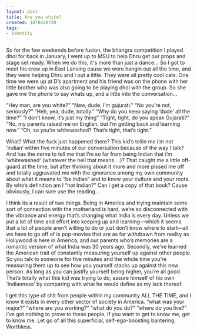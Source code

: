 ```yaml
---
layout: post
title: Are you white?
created: 1078440720
tags:
- identity
---
```

So for the few weekends before fusion, the bhangra competition I played dhol for back in January, I went up to MSU to help Dhru get our props and stage set ready. When we do this, it's more than just a dance... So I got to meet his crew up in East Lansing cause we were hangin out all the time, and they were helping Dhru and i out a little. They were all pretty cool cats. One time we were up at D’s apartment and his friend was on the phone with her little brother who was also going to be playing dhol with the group. So she gave me the phone to say whats up, and a little into the conversation...

“Hey man, are you white?”
“Naw, dude, I’m gujurati.”
“No you’re not, seriously?”
“Heh, yea, dude, totally.”
“Why do you keep saying ‘dude’ all the time?”
“I don’t know, it’s just my thing”
“Tight, tight, do you speak Gujarati?”
“No, my parents raised me on English, but I’m getting back and learning now.”
“Oh, so you’re whitewashed? That’s tight, that’s tight.”

What? What the fuck just happened there? This kid’s tellin me i’m not ‘indian’ within five minutes of our conversation because of the way I talk? And has the nerve to tell me that I’m so far from being Indian that i’m ‘whitewashed’ (whatever the hell that means....)? That caught me a little off-guard at the time, but after thinking about it more and more pissed me off and totally aggravated me with the ignorance among my own community about what it means to “be Indian” and to know your culture and your roots. By who’s definition am I “not Indian?” Can i get a copy of that book? Cause obviously, I can sure use the reading...

I think its a result of two things. Being in America and trying maintain some sort of connection with the motherland is hard, we’re so disconnected with the vibrance and energy that’s changing what India is every day. Unless we put a lot of time and effort into keeping up and learning—which it seems that a lot of people aren’t willing to do or just don’t know where to start—all we have to go off of is pop-movies that are as far withdrawn from reality as Hollywood is here in America, and our parents who’s memories are a romantic version of what India was 30 years ago. Secondly, we’ve learned the American trait of constantly measuring yourself up against other people. So you talk to someone for five minutes and the whole time you’re measuring them up to see how you yourself stacks up against this new person. As long as you can justify yourself being higher, you’re all good. That’s totally what this kid was trying to do, assure himself of his own ‘Indianness’ by comparing with what he would define as my lack thereof.

I get this type of shit from people within my community ALL THE TIME, and I know it exists in every other sector of society in America. “what was your major?” “where are you working?” “what do you do?” “where do you live?” i’ve got nothing to prove to these people, if you want to get to know me, get to know me. Let go of all this superficial, self-ego-boosting bantering. Worthless. 
